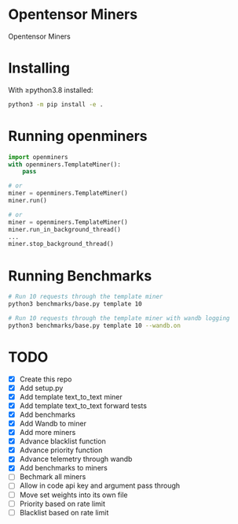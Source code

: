 # Opentensor Miners
Opentensor Miners

# Installing
With ≥python3.8 installed:
```bash
python3 -m pip install -e .
```

# Running openminers
```python
import openminers
with openminers.TemplateMiner():
    pass

# or
miner = openminers.TemplateMiner()
miner.run()

# or
miner = openminers.TemplateMiner()
miner.run_in_background_thread()
...
miner.stop_background_thread()
```

# Running Benchmarks
```bash
# Run 10 requests through the template miner
python3 benchmarks/base.py template 10

# Run 10 requests through the template miner with wandb logging
python3 benchmarks/base.py template 10 --wandb.on 
```

# TODO
- [x] Create this repo
- [x] Add setup.py
- [x] Add template text_to_text miner
- [x] Add template text_to_text forward tests 
- [x] Add benchmarks
- [x] Add Wandb to miner
- [x] Add more miners
- [x] Advance blacklist function
- [x] Advance priority function
- [x] Advance telemetry through wandb
- [x] Add benchmarks to miners
- [ ] Bechmark all miners
- [ ] Allow in code api key and argument pass through 
- [ ] Move set weights into its own file
- [ ] Priority based on rate limit
- [ ] Blacklist based on rate limit